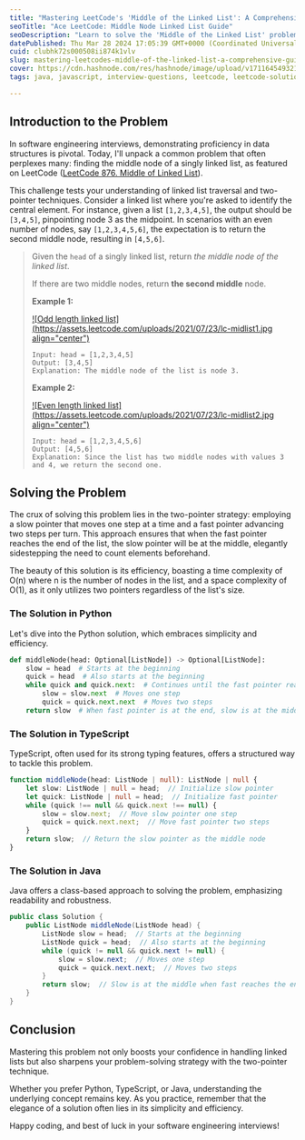 ```yaml
---
title: "Mastering LeetCode's 'Middle of the Linked List': A Comprehensive Guide for Software Engineers"
seoTitle: "Ace LeetCode: Middle Node Linked List Guide"
seoDescription: "Learn to solve the 'Middle of the Linked List' problem on LeetCode with our detailed guide, including solutions in Python, TypeScript, and Java."
datePublished: Thu Mar 28 2024 17:05:39 GMT+0000 (Coordinated Universal Time)
cuid: clubhk72s000508ii874k1vlv
slug: mastering-leetcodes-middle-of-the-linked-list-a-comprehensive-guide-for-software-engineers
cover: https://cdn.hashnode.com/res/hashnode/image/upload/v1711645493216/d2730a9d-24e3-43e3-b04f-cc1f91119f0d.webp
tags: java, javascript, interview-questions, leetcode, leetcode-solution

---
```


## **Introduction to the Problem**

In software engineering interviews, demonstrating proficiency in data structures is pivotal. Today, I'll unpack a common problem that often perplexes many: finding the middle node of a singly linked list, as featured on LeetCode ([LeetCode 876. Middle of Linked List](https://leetcode.com/problems/middle-of-the-linked-list/description/)).

This challenge tests your understanding of linked list traversal and two-pointer techniques. Consider a linked list where you're asked to identify the central element. For instance, given a list `[1,2,3,4,5]`, the output should be `[3,4,5]`, pinpointing node 3 as the midpoint. In scenarios with an even number of nodes, say `[1,2,3,4,5,6]`, the expectation is to return the second middle node, resulting in `[4,5,6]`.

> Given the `head` of a singly linked list, return *the middle node of the linked list*.
> 
> If there are two middle nodes, return **the second middle** node.
> 
> **Example 1:**
> 
> [![Odd length linked list](https://assets.leetcode.com/uploads/2021/07/23/lc-midlist1.jpg align="center")](https://leetcode.com/problems/middle-of-the-linked-list/description/)
> 
> ```plaintext
> Input: head = [1,2,3,4,5]
> Output: [3,4,5]
> Explanation: The middle node of the list is node 3.
> ```
> 
> **Example 2:**
> 
> [![Even length linked list](https://assets.leetcode.com/uploads/2021/07/23/lc-midlist2.jpg align="center")](https://leetcode.com/problems/middle-of-the-linked-list/description/)
> 
> ```plaintext
> Input: head = [1,2,3,4,5,6]
> Output: [4,5,6]
> Explanation: Since the list has two middle nodes with values 3 and 4, we return the second one.
> ```

## **Solving the Problem**

The crux of solving this problem lies in the two-pointer strategy: employing a slow pointer that moves one step at a time and a fast pointer advancing two steps per turn. This approach ensures that when the fast pointer reaches the end of the list, the slow pointer will be at the middle, elegantly sidestepping the need to count elements beforehand.

The beauty of this solution is its efficiency, boasting a time complexity of O(n) where n is the number of nodes in the list, and a space complexity of O(1), as it only utilizes two pointers regardless of the list's size.

### The Solution in Python

Let's dive into the Python solution, which embraces simplicity and efficiency.

```python
def middleNode(head: Optional[ListNode]) -> Optional[ListNode]:
    slow = head  # Starts at the beginning
    quick = head  # Also starts at the beginning
    while quick and quick.next:  # Continues until the fast pointer reaches the end
        slow = slow.next  # Moves one step
        quick = quick.next.next  # Moves two steps
    return slow  # When fast pointer is at the end, slow is at the middle
```

### The Solution in TypeScript

TypeScript, often used for its strong typing features, offers a structured way to tackle this problem.

```typescript
function middleNode(head: ListNode | null): ListNode | null {
    let slow: ListNode | null = head;  // Initialize slow pointer
    let quick: ListNode | null = head;  // Initialize fast pointer
    while (quick !== null && quick.next !== null) {
        slow = slow.next;  // Move slow pointer one step
        quick = quick.next.next;  // Move fast pointer two steps
    }
    return slow;  // Return the slow pointer as the middle node
}
```

### **The Solution in Java**

Java offers a class-based approach to solving the problem, emphasizing readability and robustness.

```java
public class Solution {
    public ListNode middleNode(ListNode head) {
        ListNode slow = head;  // Starts at the beginning
        ListNode quick = head;  // Also starts at the beginning
        while (quick != null && quick.next != null) {
            slow = slow.next;  // Moves one step
            quick = quick.next.next;  // Moves two steps
        }
        return slow;  // Slow is at the middle when fast reaches the end
    }
}
```

## Conclusion

Mastering this problem not only boosts your confidence in handling linked lists but also sharpens your problem-solving strategy with the two-pointer technique.

Whether you prefer Python, TypeScript, or Java, understanding the underlying concept remains key. As you practice, remember that the elegance of a solution often lies in its simplicity and efficiency.

Happy coding, and best of luck in your software engineering interviews!
